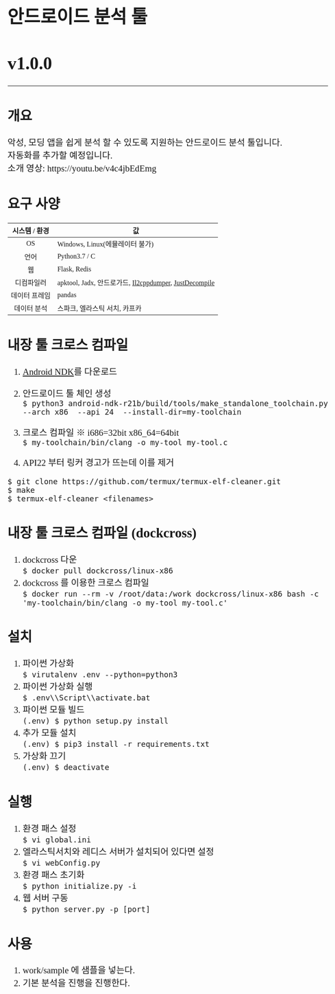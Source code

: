 <style>
	body {
		font-family: Hack;
		font-size  : 1.3em;	
	}
	span {
		font-family: 나눔바른고딕;
	}
</style>


# <span>안드로이드 분석 툴</span>
# <span>v1.0.0</span>

---

## <span>개요</span>
<span>
악성, 모딩 앱을 쉽게 분석 할 수 있도록 지원하는 안드로이드 분석 툴입니다. </br>
자동화를 추가할 예정입니다. </br>
</span>
소개 영상: https://youtu.be/v4c4jbEdEmg


## <span>요구 사양</span>
| 시스템 / 환경 | 값 |
| :----------: | -- |
| OS | Windows, Linux(에뮬레이터 불가) |
| 언어 | Python3.7 / C |
| 웹 | Flask, Redis |
| 디컴파일러 | apktool, Jadx, 안드로가드, [Il2cppdumper], [JustDecompile] |
| 데이터 프레임 | pandas |
| 데이터 분석 | 스파크, 엘라스틱 서치, 카프카 |


## <span>내장 툴 크로스 컴파일</span>
1. [Android NDK]를 다운로드

2. 안드로이드 툴 체인 생성 	</br>
`$ python3 android-ndk-r21b/build/tools/make_standalone_toolchain.py --arch x86  --api 24  --install-dir=my-toolchain`

3. 크로스 컴파일 	※ i686=32bit x86_64=64bit </br>
`$ my-toolchain/bin/clang -o my-tool my-tool.c`

4. API22 부터 링커 경고가 뜨는데 이를 제거
```
$ git clone https://github.com/termux/termux-elf-cleaner.git
$ make
$ termux-elf-cleaner <filenames>
```

## <span>내장 툴 크로스 컴파일 (dockcross) </span>
1. dockcross 다운  </br>
`$ docker pull dockcross/linux-x86`
2. dockcross 를 이용한 크로스 컴파일  </br>
`$ docker run --rm -v /root/data:/work dockcross/linux-x86 bash -c 'my-toolchain/bin/clang -o my-tool my-tool.c'`


## <span>설치</span>
1. 파이썬 가상화  </br>
`$ virutalenv .env --python=python3`
2. 파이썬 가상화 실행  </br>
`$ .env\\Script\\activate.bat`
3. 파이썬 모듈 빌드  </br>
`(.env) $ python setup.py install`
4. 추가 모듈 설치  </br>
`(.env) $ pip3 install -r requirements.txt`
5. 가상화 끄기  </br>
`(.env) $ deactivate`

## <span>실행</span>
1. 환경 패스 설정  </br>
`$ vi global.ini`
2. 엘라스틱서치와 레디스 서버가 설치되어 있다면 설정  </br>
`$ vi webConfig.py`
3. 환경 패스 초기화  </br>
`$ python initialize.py -i`
4. 웹 서버 구동  </br>
`$ python server.py -p [port]`


## <span>사용</span>
1. work/sample 에 샘플을 넣는다.
2. 기본 분석을 진행을 진행한다.




[Android NDK]: https://developer.android.com/ndk/downloads?hl=ko
[Il2cppdumper]: https://github.com/Perfare/Il2CppDumper
[JustDecompile]: https://www.telerik.com/products/decompiler.aspx
